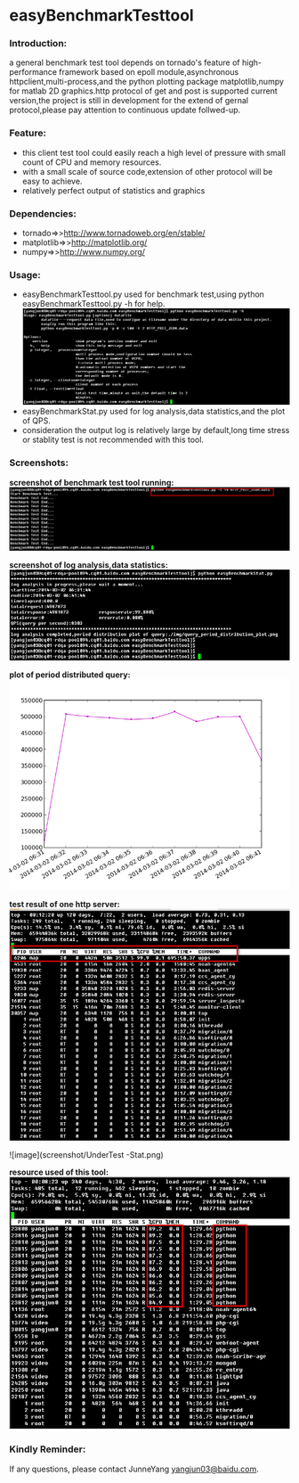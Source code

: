 easyBenchmarkTesttool
=====================

### Introduction:
a general benchmark test tool depends on tornado's feature of high-performance framework based on epoll module,asynchronous httpclient,multi-process,and the python plotting package matplotlib,numpy for matlab 2D graphics.http protocol of get and post is supported current version,the project is still in development for the extend of gernal protocol,please pay attention to continuous update follwed-up.

### Feature:
* this client test tool could easily reach a high level of pressure with small count of CPU and memory resources.
* with a small scale of source code,extension of other protocol will be easy to achieve.
* relatively perfect output of statistics and graphics    
    
### Dependencies:
* tornado=>>http://www.tornadoweb.org/en/stable/
* matplotlib=>>http://matplotlib.org/
* numpy=>>http://www.numpy.org/

### Usage:
* easyBenchmarkTesttool.py used for benchmark test,using python easyBenchmarkTesttool.py -h for help.    
![image](screenshot/helpinfo.png)     
* easyBenchmarkStat.py used for log analysis,data statistics,and the plot of QPS.   
* consideration the output log is relatively large by default,long time stress or stablity test is not recommended with this tool.

### Screenshots:    
**screenshot of benchmark test tool running:**
![image](screenshot/Benchmark_Start.png)    

**screenshot of log analysis,data statistics:**
![image](screenshot/loganalysis.png)     

**plot of period distributed query:**
![image](screenshot/query_period_distribution_plot.png)  

**test result of one http server:** 
![image](screenshot/UnderTest-PressureToLimit.png)    

![image](screenshot/UnderTest -Stat.png)

**resource used of this tool:**  
![image](screenshot/Benchmark-Testtool-CPU-Memory-Resource.png)

### Kindly Reminder:
If any questions, please contact JunneYang yangjun03@baidu.com.


